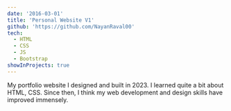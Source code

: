 ```yaml
---
date: '2016-03-01'
title: 'Personal Website V1'
github: 'https://github.com/NayanRaval00'
tech:
  - HTML
  - CSS
  - JS
  - Bootstrap
showInProjects: true
---
```


My portfolio website I designed and built in 2023. I learned quite a bit about HTML, CSS. Since then, I think my web development and design skills have improved immensely.
